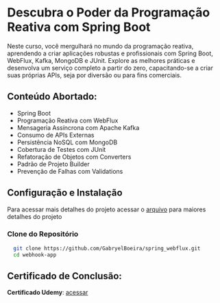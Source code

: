 # Descubra o Poder da Programação Reativa com Spring Boot

Neste curso, você mergulhará no mundo da programação reativa, aprendendo a criar aplicações robustas e profissionais com Spring Boot, WebFlux, Kafka, MongoDB e JUnit. Explore as melhores práticas e desenvolva um serviço completo a partir do zero, capacitando-se a criar suas próprias APIs, seja por diversão ou para fins comerciais.

## Conteúdo Abortado:

- Spring Boot
- Programação Reativa com WebFlux
- Mensageria Assíncrona com Apache Kafka
- Consumo de APIs Externas
- Persistência NoSQL com MongoDB
- Cobertura de Testes com JUnit
- Refatoração de Objetos com Converters
- Padrão de Projeto Builder
- Prevenção de Falhas com Validations

## Configuração e Instalação

Para acessar mais detalhes do projeto acessar o [arquivo](https://github.com/GabryelBoeira/spring_webflux/blob/main/task/HELP.md) para maiores detalhes do projeto

### Clone do Repositório

```bash
  git clone https://github.com/GabryelBoeira/spring_webflux.git
  cd webhook-app
```

## Certificado de Conclusão:

**Certificado Udemy**: [acessar](https://www.udemy.com/certificate/UC-e2152957-8ebf-46a8-b3e8-772799208e8d/)
